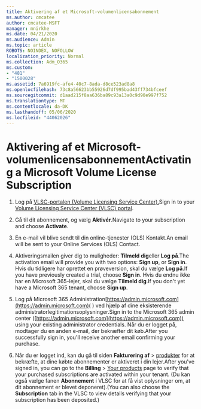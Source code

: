 ```yaml
---
title: Aktivering af et Microsoft-volumenlicensabonnement
ms.author: cmcatee
author: cmcatee-MSFT
manager: mnirkhe
ms.date: 04/21/2020
ms.audience: Admin
ms.topic: article
ROBOTS: NOINDEX, NOFOLLOW
localization_priority: Normal
ms.collection: Adm_O365
ms.custom:
- "481"
- "1500028"
ms.assetid: 7a6919fc-afe4-40c7-8ada-d8ce523ad8a8
ms.openlocfilehash: 73c8a56623bb55926d7df995bad43ff734bfceef
ms.sourcegitcommit: d1aad215f8aa636ba89c93a13a0c9d90e997f752
ms.translationtype: MT
ms.contentlocale: da-DK
ms.lasthandoff: 05/06/2020
ms.locfileid: "44062026"
---
```

# <a name="activating-a-microsoft-volume-license-subscription"></a><span data-ttu-id="e3e2e-102">Aktivering af et Microsoft-volumenlicensabonnement</span><span class="sxs-lookup"><span data-stu-id="e3e2e-102">Activating a Microsoft Volume License Subscription</span></span>

1. <span data-ttu-id="e3e2e-103">Log på [VLSC-portalen (Volume Licensing Service Center).](https://go.microsoft.com/fwlink/p/?LinkId=329762)</span><span class="sxs-lookup"><span data-stu-id="e3e2e-103">Sign in to your [Volume Licensing Service Center (VLSC) portal](https://go.microsoft.com/fwlink/p/?LinkId=329762).</span></span>

2. <span data-ttu-id="e3e2e-104">Gå til dit abonnement, og vælg **Aktivér**.</span><span class="sxs-lookup"><span data-stu-id="e3e2e-104">Navigate to your subscription and choose **Activate**.</span></span>

3. <span data-ttu-id="e3e2e-105">En e-mail vil blive sendt til din online-tjenester (OLS) Kontakt.</span><span class="sxs-lookup"><span data-stu-id="e3e2e-105">An email will be sent to your Online Services (OLS) Contact.</span></span>

4. <span data-ttu-id="e3e2e-106">Aktiveringsmailen giver dig to muligheder: **Tilmeld dig**eller **Log på**.</span><span class="sxs-lookup"><span data-stu-id="e3e2e-106">The activation email will provide you with two options: **Sign up**, or **Sign in**.</span></span> <span data-ttu-id="e3e2e-107">Hvis du tidligere har oprettet en prøveversion, skal du vælge **Log på**.</span><span class="sxs-lookup"><span data-stu-id="e3e2e-107">If you have previously created a trial, choose **Sign in**.</span></span> <span data-ttu-id="e3e2e-108">Hvis du endnu ikke har en Microsoft 365-lejer, skal du vælge **Tilmeld dig**.</span><span class="sxs-lookup"><span data-stu-id="e3e2e-108">If you don't yet have a Microsoft 365 tenant, choose **Sign up**.</span></span>

5. <span data-ttu-id="e3e2e-109">Log på Microsoft 365 Administration[https://admin.microsoft.com](https://admin.microsoft.com)( ) ved hjælp af dine eksisterende administratorlegitimationsoplysninger.</span><span class="sxs-lookup"><span data-stu-id="e3e2e-109">Sign in to the Microsoft 365 admin center ([https://admin.microsoft.com](https://admin.microsoft.com)) using your existing administrator credentials.</span></span> <span data-ttu-id="e3e2e-110">Når du er logget på, modtager du en anden e-mail, der bekræfter dit køb.</span><span class="sxs-lookup"><span data-stu-id="e3e2e-110">After you successfully sign in, you'll receive another email confirming your purchase.</span></span>

6. <span data-ttu-id="e3e2e-111">Når du er logget ind, kan du gå til siden **Fakturering af** \> [produkter](https://go.microsoft.com/fwlink/p/?linkid=842054) for at bekræfte, at dine købte abonnementer er aktiveret i din lejer.</span><span class="sxs-lookup"><span data-stu-id="e3e2e-111">After you've signed in, you can go to the **Billing** \> [Your products](https://go.microsoft.com/fwlink/p/?linkid=842054) page to verify that your purchased subscriptions are activated within your tenant.</span></span> <span data-ttu-id="e3e2e-112">(Du kan også vælge fanen **Abonnement** i VLSC for at få vist oplysninger om, at dit abonnement er blevet deponeret).</span><span class="sxs-lookup"><span data-stu-id="e3e2e-112">(You can also choose the **Subscription** tab in the VLSC to view details verifying that your subscription has been deposited.)</span></span>
